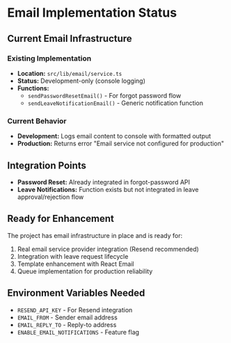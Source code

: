 # Email Implementation Status

## Current Email Infrastructure

### Existing Implementation
- **Location:** `src/lib/email/service.ts`
- **Status:** Development-only (console logging)
- **Functions:**
  - `sendPasswordResetEmail()` - For forgot password flow
  - `sendLeaveNotificationEmail()` - Generic notification function

### Current Behavior
- **Development:** Logs email content to console with formatted output
- **Production:** Returns error "Email service not configured for production"

## Integration Points
- **Password Reset:** Already integrated in forgot-password API
- **Leave Notifications:** Function exists but not integrated in leave approval/rejection flow

## Ready for Enhancement
The project has email infrastructure in place and is ready for:
1. Real email service provider integration (Resend recommended)
2. Integration with leave request lifecycle
3. Template enhancement with React Email
4. Queue implementation for production reliability

## Environment Variables Needed
- `RESEND_API_KEY` - For Resend integration
- `EMAIL_FROM` - Sender email address
- `EMAIL_REPLY_TO` - Reply-to address
- `ENABLE_EMAIL_NOTIFICATIONS` - Feature flag
